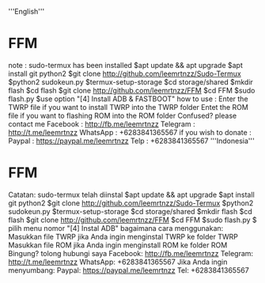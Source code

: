 '''English'''
# FFM
note : sudo-termux has been installed
$apt update && apt upgrade
$apt install git python2
$git clone http://github.com/leemrtnzz/Sudo-Termux
$python2 sudokeun.py
$termux-setup-storage
$cd storage/shared
$mkdir flash
$cd flash
$git clone http://github.com/leemrtnzz/FFM
$cd FFM
$sudo flash.py
$use option "[4] Install ADB & FASTBOOT"
how to use :
Enter the TWRP file if you want to install TWRP into the TWRP folder
Entet the ROM file if you want to flashing ROM into the ROM folder
Confused? please contact me
Facebook : http://fb.me/leemrtnzz
Telegram : http://t.me/leemrtnzz
WhatsApp : +6283841365567
if you wish to donate :
Paypal : https://paypal.me/leemrtnzz
Telp : +6283841365567
'''Indonesia'''
# FFM
Catatan: sudo-termux telah diinstal
$apt update && apt upgrade
$apt install git python2
$git clone http://github.com/leemrtnzz/Sudo-Termux
$python2 sudokeun.py
$termux-setup-storage
$cd storage/shared
$mkdir flash
$cd flash
$git clone http://github.com/leemrtnzz/FFM
$cd FFM
$sudo flash.py
$ pilih menu nomor "[4] Instal ADB"
bagaimana cara menggunakan:
Masukkan file TWRP jika Anda ingin menginstal TWRP ke folder TWRP
Masukkan file ROM jika Anda ingin menginstall ROM ke folder ROM
Bingung? tolong hubungi saya
Facebook: http://fb.me/leemrtnzz
Telegram: http://t.me/leemrtnzz
WhatsApp: +6283841365567
Jika Anda ingin menyumbang:
Paypal: https://paypal.me/leemrtnzz
Tel: +6283841365567
